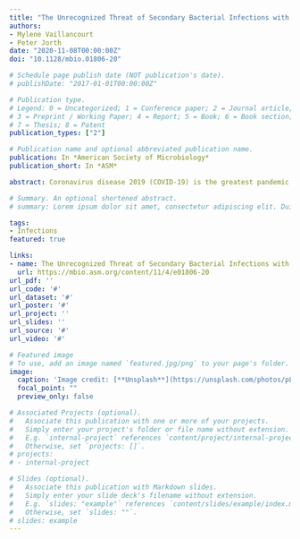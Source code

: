 ```yaml
---
title: "The Unrecognized Threat of Secondary Bacterial Infections with COVID-19"
authors:
- Mylene Vaillancourt
- Peter Jorth
date: "2020-11-08T00:00:00Z"
doi: "10.1128/mbio.01806-20"

# Schedule page publish date (NOT publication's date).
# publishDate: "2017-01-01T00:00:00Z"

# Publication type.
# Legend: 0 = Uncategorized; 1 = Conference paper; 2 = Journal article;
# 3 = Preprint / Working Paper; 4 = Report; 5 = Book; 6 = Book section;
# 7 = Thesis; 8 = Patent
publication_types: ["2"]

# Publication name and optional abbreviated publication name.
publication: In *American Society of Microbiology*
publication_short: In *ASM*

abstract: Coronavirus disease 2019 (COVID-19) is the greatest pandemic of our generation, with 16 million people affected and 650,000 deaths worldwide so far. One of the risk factors associated with COVID-19 is secondary bacterial pneumonia. In recent studies on COVID-19 patients, secondary bacterial infections were significantly associated with worse outcomes and death despite antimicrobial therapies. In the past, the intensive use of antibiotics during the severe acute respiratory syndrome coronavirus (SARS-CoV) pandemic led to increases in the prevalence of multidrug-resistant bacteria. The rising number of antibiotic-resistant bacteria and our decreasing capacity to eradicate them not only render us more vulnerable to bacterial infections but also weaken us during viral pandemics. The COVID-19 pandemic reminds us of the great health challenges we are facing, especially regarding antibiotic-resistant bacteria.

# Summary. An optional shortened abstract.
# summary: Lorem ipsum dolor sit amet, consectetur adipiscing elit. Duis posuere tellus ac convallis placerat. Proin tincidunt magna sed ex sollicitudin condimentum.

tags:
- Infections
featured: true

links:
- name: The Unrecognized Threat of Secondary Bacterial Infections with COVID-19
  url: https://mbio.asm.org/content/11/4/e01806-20
url_pdf: ''
url_code: '#'
url_dataset: '#'
url_poster: '#'
url_project: ''
url_slides: ''
url_source: '#'
url_video: '#'

# Featured image
# To use, add an image named `featured.jpg/png` to your page's folder. 
image:
  caption: 'Image credit: [**Unsplash**](https://unsplash.com/photos/pLCdAaMFLTE)'
  focal_point: ""
  preview_only: false

# Associated Projects (optional).
#   Associate this publication with one or more of your projects.
#   Simply enter your project's folder or file name without extension.
#   E.g. `internal-project` references `content/project/internal-project/index.md`.
#   Otherwise, set `projects: []`.
# projects:
# - internal-project

# Slides (optional).
#   Associate this publication with Markdown slides.
#   Simply enter your slide deck's filename without extension.
#   E.g. `slides: "example"` references `content/slides/example/index.md`.
#   Otherwise, set `slides: ""`.
# slides: example
---
```


